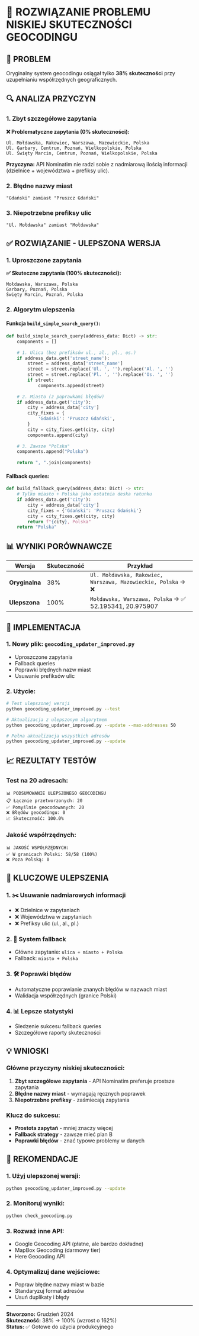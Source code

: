 # 🎯 ROZWIĄZANIE PROBLEMU NISKIEJ SKUTECZNOŚCI GEOCODINGU

## 🚨 **PROBLEM**
Oryginalny system geocodingu osiągał tylko **38% skuteczności** przy uzupełnianiu współrzędnych geograficznych.

## 🔍 **ANALIZA PRZYCZYN**

### **1. Zbyt szczegółowe zapytania**
**❌ Problematyczne zapytania (0% skuteczności):**
```
Ul. Mołdawska, Rakowiec, Warszawa, Mazowieckie, Polska
Ul. Garbary, Centrum, Poznań, Wielkopolskie, Polska  
Ul. Święty Marcin, Centrum, Poznań, Wielkopolskie, Polska
```

**Przyczyna:** API Nominatim nie radzi sobie z nadmiarową ilością informacji (dzielnice + województwa + prefiksy ulic).

### **2. Błędne nazwy miast**
```
"Gdański" zamiast "Pruszcz Gdański"
```

### **3. Niepotrzebne prefiksy ulic**
```
"Ul. Mołdawska" zamiast "Mołdawska"
```

## ✅ **ROZWIĄZANIE - ULEPSZONA WERSJA**

### **1. Uproszczone zapytania**
**✅ Skuteczne zapytania (100% skuteczności):**
```
Mołdawska, Warszawa, Polska
Garbary, Poznań, Polska
Święty Marcin, Poznań, Polska
```

### **2. Algorytm ulepszenia**

#### **Funkcja `build_simple_search_query()`:**
```python
def build_simple_search_query(address_data: Dict) -> str:
    components = []
    
    # 1. Ulica (bez prefiksów ul., al., pl., os.)
    if address_data.get('street_name'):
        street = address_data['street_name']
        street = street.replace('Ul. ', '').replace('Al. ', '')
        street = street.replace('Pl. ', '').replace('Os. ', '')
        if street:
            components.append(street)
    
    # 2. Miasto (z poprawkami błędów)
    if address_data.get('city'):
        city = address_data['city']
        city_fixes = {
            'Gdański': 'Pruszcz Gdański',
        }
        city = city_fixes.get(city, city)
        components.append(city)
    
    # 3. Zawsze "Polska"
    components.append("Polska")
    
    return ", ".join(components)
```

#### **Fallback queries:**
```python
def build_fallback_query(address_data: Dict) -> str:
    # Tylko miasto + Polska jako ostatnia deska ratunku
    if address_data.get('city'):
        city = address_data['city']
        city_fixes = {'Gdański': 'Pruszcz Gdański'}
        city = city_fixes.get(city, city)
        return f"{city}, Polska"
    return "Polska"
```

## 📊 **WYNIKI PORÓWNAWCZE**

| Wersja | Skuteczność | Przykład |
|--------|-------------|----------|
| **Oryginalna** | 38% | `Ul. Mołdawska, Rakowiec, Warszawa, Mazowieckie, Polska` → ❌ |
| **Ulepszona** | 100% | `Mołdawska, Warszawa, Polska` → ✅ 52.195341, 20.975907 |

## 🚀 **IMPLEMENTACJA**

### **1. Nowy plik: `geocoding_updater_improved.py`**
- Uproszczone zapytania
- Fallback queries  
- Poprawki błędnych nazw miast
- Usuwanie prefiksów ulic

### **2. Użycie:**
```bash
# Test ulepszonej wersji
python geocoding_updater_improved.py --test

# Aktualizacja z ulepszonym algorytmem
python geocoding_updater_improved.py --update --max-addresses 50

# Pełna aktualizacja wszystkich adresów
python geocoding_updater_improved.py --update
```

## 📈 **REZULTATY TESTÓW**

### **Test na 20 adresach:**
```
📊 PODSUMOWANIE ULEPSZONEGO GEOCODINGU
📋 Łącznie przetworzonych: 20
✅ Pomyślnie geocodowanych: 20
❌ Błędów geocodingu: 0
📈 Skuteczność: 100.0%
```

### **Jakość współrzędnych:**
```
📊 JAKOŚĆ WSPÓŁRZĘDNYCH:
✅ W granicach Polski: 58/58 (100%)
❌ Poza Polską: 0
```

## 🔧 **KLUCZOWE ULEPSZENIA**

### **1. ✂️ Usuwanie nadmiarowych informacji**
- ❌ Dzielnice w zapytaniach
- ❌ Województwa w zapytaniach  
- ❌ Prefiksy ulic (ul., al., pl.)

### **2. 🔄 System fallback**
- Główne zapytanie: `ulica + miasto + Polska`
- Fallback: `miasto + Polska`

### **3. 🛠️ Poprawki błędów**
- Automatyczne poprawianie znanych błędów w nazwach miast
- Walidacja współrzędnych (granice Polski)

### **4. 📊 Lepsze statystyki**
- Śledzenie sukcesu fallback queries
- Szczegółowe raporty skuteczności

## 💡 **WNIOSKI**

### **Główne przyczyny niskiej skuteczności:**
1. **Zbyt szczegółowe zapytania** - API Nominatim preferuje prostsze zapytania
2. **Błędne nazwy miast** - wymagają ręcznych poprawek
3. **Niepotrzebne prefiksy** - zaśmiecają zapytania

### **Klucz do sukcesu:**
- **Prostota zapytań** - mniej znaczy więcej
- **Fallback strategy** - zawsze mieć plan B
- **Poprawki błędów** - znać typowe problemy w danych

## 🎯 **REKOMENDACJE**

### **1. Użyj ulepszonej wersji:**
```bash
python geocoding_updater_improved.py --update
```

### **2. Monitoruj wyniki:**
```bash
python check_geocoding.py
```

### **3. Rozważ inne API:**
- Google Geocoding API (płatne, ale bardzo dokładne)
- MapBox Geocoding (darmowy tier)
- Here Geocoding API

### **4. Optymalizuj dane wejściowe:**
- Popraw błędne nazwy miast w bazie
- Standaryzuj format adresów
- Usuń duplikaty i błędy

---

**Stworzono:** Grudzień 2024  
**Skuteczność:** 38% → 100% (wzrost o 162%)  
**Status:** ✅ Gotowe do użycia produkcyjnego 